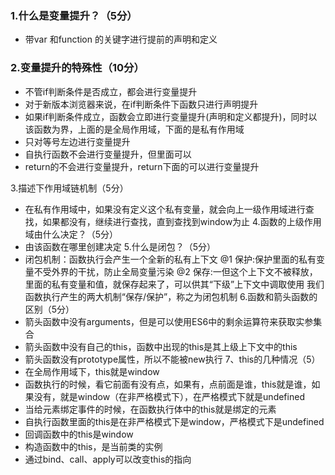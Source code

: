 ### 1.什么是变量提升？（5分）
- 带var 和function 的关键字进行提前的声明和定义
### 2.变量提升的特殊性（10分）
- 不管if判断条件是否成立，都会进行变量提升
- 对于新版本浏览器来说，在if判断条件下函数只进行声明提升
- 如果if判断条件成立，函数会立即进行变量提升(声明和定义都提升)，同时以该函数为界，上面的是全局作用域，下面的是私有作用域
- 只对等号左边进行变量提升
- 自执行函数不会进行变量提升，但里面可以
- return的不会进行变量提升，return下面的可以进行变量提升

3.描述下作用域链机制（5分）
- 在私有作用域中，如果没有定义这个私有变量，就会向上一级作用域进行查找，如果都没有，继续进行查找，直到查找到window为止
4.函数的上级作用域由什么决定？（5分）
- 由该函数在哪里创建决定
5.什么是闭包？（5分）
- 闭包机制：函数执行会产生一个全新的私有上下文
  @1 保护:保护里面的私有变量不受外界的干扰，防止全局变量污染
  @2 保存:一但这个上下文不被释放，里面的私有变量和值，就保存起来了，可以供其“下级”上下文中调取使用
我们函数执行产生的两大机制“保存/保护”，称之为闭包机制
6.函数和箭头函数的区别（5分）
- 箭头函数中没有arguments，但是可以使用ES6中的剩余运算符来获取实参集合
- 箭头函数中没有自己的this，函数中出现的this是其上级上下文中的this
- 箭头函数没有prototype属性，所以不能被new执行
7、this的几种情况（5）
- 在全局作用域下，this就是window
- 函数执行的时候，看它前面有没有点，如果有，点前面是谁，this就是谁，如果没有，就是window（在非严格模式下），在严格模式下就是undefined
- 当给元素绑定事件的时候，在函数执行体中的this就是绑定的元素
- 自执行函数里面的this是在非严格模式下是window，严格模式下是undefined
- 回调函数中的this是window
- 构造函数中的this，是当前类的实例
- 通过bind、call、apply可以改变this的指向